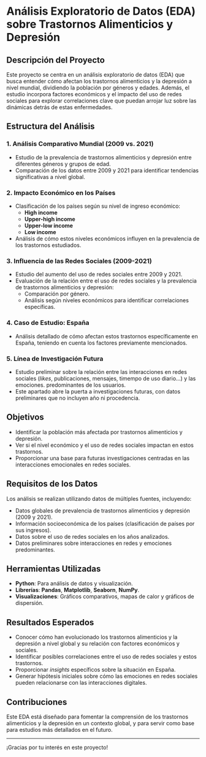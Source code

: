 # Análisis Exploratorio de Datos (EDA) sobre Trastornos Alimenticios y Depresión  

## **Descripción del Proyecto**  
Este proyecto se centra en un análisis exploratorio de datos (EDA) que busca entender cómo afectan los trastornos alimenticios y la depresión a nivel mundial, dividiendo la población por géneros y edades. Además, el estudio incorpora factores económicos y el impacto del uso de redes sociales para explorar correlaciones clave que puedan arrojar luz sobre las dinámicas detrás de estas enfermedades.  

## **Estructura del Análisis**  

### 1. Análisis Comparativo Mundial (2009 vs. 2021)  
- Estudio de la prevalencia de trastornos alimenticios y depresión entre diferentes géneros y grupos de edad.  
- Comparación de los datos entre 2009 y 2021 para identificar tendencias significativas a nivel global.  

### 2. Impacto Económico en los Países  
- Clasificación de los países según su nivel de ingreso económico:  
  - **High income**  
  - **Upper-high income**  
  - **Upper-low income**  
  - **Low income**  
- Análisis de cómo estos niveles económicos influyen en la prevalencia de los trastornos estudiados.  

### 3. Influencia de las Redes Sociales (2009-2021)  
- Estudio del aumento del uso de redes sociales entre 2009 y 2021.  
- Evaluación de la relación entre el uso de redes sociales y la prevalencia de trastornos alimenticios y depresión:  
  - Comparación por género.  
  - Análisis según niveles económicos para identificar correlaciones específicas.  

### 4. Caso de Estudio: España  
- Análisis detallado de cómo afectan estos trastornos específicamente en España, teniendo en cuenta los factores previamente mencionados.  

### 5. Línea de Investigación Futura  
- Estudio preliminar sobre la relación entre las interacciones en redes sociales (*likes*, publicaciones, mensajes, timempo de uso diario...) y las emociones. predominantes de los usuarios.  
- Este apartado abre la puerta a investigaciones futuras, con datos preliminares que no incluyen año ni procedencia.  

## **Objetivos**  
- Identificar la población más afectada por trastornos alimenticios y depresión.  
- Ver si el nivel económico y el uso de redes sociales impactan en estos trastornos.  
- Proporcionar una base para futuras investigaciones centradas en las interacciones emocionales en redes sociales.  

## **Requisitos de los Datos**  
Los análisis se realizan utilizando datos de múltiples fuentes, incluyendo:  
- Datos globales de prevalencia de trastornos alimenticios y depresión (2009 y 2021).  
- Información socioeconómica de los países (clasificación de países por sus ingresos).  
- Datos sobre el uso de redes sociales en los años analizados.  
- Datos preliminares sobre interacciones en redes y emociones predominantes.  

## **Herramientas Utilizadas**  
- **Python**: Para análisis de datos y visualización.  
- **Librerías**: **Pandas**, **Matplotlib**, **Seaborn**, **NumPy**.  
- **Visualizaciones**: Gráficos comparativos, mapas de calor y gráficos de dispersión.  

## **Resultados Esperados**  
- Conocer cómo han evolucionado los trastornos alimenticios y la depresión a nivel global y su relación con factores económicos y sociales.  
- Identificar posibles correlaciones entre el uso de redes sociales y estos trastornos.  
- Proporcionar *insights* específicos sobre la situación en España.  
- Generar hipótesis iniciales sobre cómo las emociones en redes sociales pueden relacionarse con las interacciones digitales.  

## **Contribuciones**  
Este EDA está diseñado para fomentar la comprensión de los trastornos alimenticios y la depresión en un contexto global, y para servir como base para estudios más detallados en el futuro.  

---  
¡Gracias por tu interés en este proyecto!
